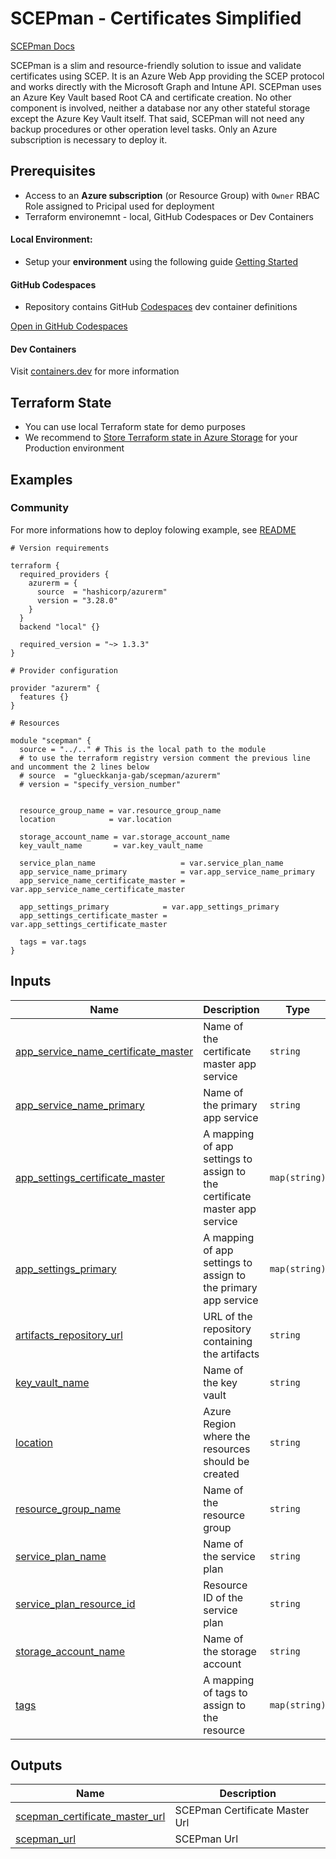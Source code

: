 # SCEPman - Certificates Simplified

[SCEPman Docs](https://docs.scepman.com)

SCEPman is a slim and resource-friendly solution to issue and validate certificates using SCEP.
It is an Azure Web App providing the SCEP protocol and works directly with the Microsoft Graph and Intune API. SCEPman uses an Azure Key Vault based Root CA and certificate creation. No other component is involved, neither a database nor any other stateful storage except the Azure Key Vault itself. That said, SCEPman will not need any backup procedures or other operation level tasks. Only an Azure subscription is necessary to deploy it.

## Prerequisites

- Access to an **Azure subscription** (or Resource Group) with `Owner` RBAC Role assigned to Pricipal used for deployment
- Terraform environemnt - local, GitHub Codespaces or Dev Containers

#### Local Environment:

- Setup your **environment** using the following guide [Getting Started](https://learn.microsoft.com/en-us/azure/developer/terraform/quickstart-configure)

#### GitHub Codespaces

- Repository contains GitHub [Codespaces](https://github.com/features/codespaces) dev container definitions

[Open in GitHub Codespaces](https://github.com/codespaces/new?hide_repo_select=true&repo=glueckkanja-gab%2Fterraform-azurerm-scepman)

#### Dev Containers

Visit [containers.dev](https://containers.dev) for more information

## Terraform State

- You can use local Terraform state for demo purposes
- We recommend to [Store Terraform state in Azure Storage](https://learn.microsoft.com/en-us/azure/developer/terraform/store-state-in-azure-storage?tabs=azure-cli) for your Production environment
<!-- BEGIN_TF_DOCS -->


## Examples

### Community

For more informations how to deploy folowing example, see [README](examples/community/README.md)

```hcl
# Version requirements

terraform {
  required_providers {
    azurerm = {
      source  = "hashicorp/azurerm"
      version = "3.28.0"
    }
  }
  backend "local" {}

  required_version = "~> 1.3.3"
}

# Provider configuration

provider "azurerm" {
  features {}
}

# Resources

module "scepman" {
  source = "../.." # This is the local path to the module
  # to use the terraform registry version comment the previous line and uncomment the 2 lines below
  # source  = "glueckkanja-gab/scepman/azurerm"
  # version = "specify_version_number"


  resource_group_name = var.resource_group_name
  location            = var.location

  storage_account_name = var.storage_account_name
  key_vault_name       = var.key_vault_name

  service_plan_name                   = var.service_plan_name
  app_service_name_primary            = var.app_service_name_primary
  app_service_name_certificate_master = var.app_service_name_certificate_master

  app_settings_primary            = var.app_settings_primary
  app_settings_certificate_master = var.app_settings_certificate_master

  tags = var.tags
}
```

## Inputs

| Name | Description | Type | Default | Required |
|------|-------------|------|---------|:--------:|
| <a name="input_app_service_name_certificate_master"></a> [app\_service\_name\_certificate\_master](#input\_app\_service\_name\_certificate\_master) | Name of the certificate master app service | `string` | n/a | yes |
| <a name="input_app_service_name_primary"></a> [app\_service\_name\_primary](#input\_app\_service\_name\_primary) | Name of the primary app service | `string` | n/a | yes |
| <a name="input_app_settings_certificate_master"></a> [app\_settings\_certificate\_master](#input\_app\_settings\_certificate\_master) | A mapping of app settings to assign to the certificate master app service | `map(string)` | `{}` | no |
| <a name="input_app_settings_primary"></a> [app\_settings\_primary](#input\_app\_settings\_primary) | A mapping of app settings to assign to the primary app service | `map(string)` | `{}` | no |
| <a name="input_artifacts_repository_url"></a> [artifacts\_repository\_url](#input\_artifacts\_repository\_url) | URL of the repository containing the artifacts | `string` | `"https://raw.githubusercontent.com/scepman/install/master"` | no |
| <a name="input_key_vault_name"></a> [key\_vault\_name](#input\_key\_vault\_name) | Name of the key vault | `string` | n/a | yes |
| <a name="input_location"></a> [location](#input\_location) | Azure Region where the resources should be created | `string` | n/a | yes |
| <a name="input_resource_group_name"></a> [resource\_group\_name](#input\_resource\_group\_name) | Name of the resource group | `string` | n/a | yes |
| <a name="input_service_plan_name"></a> [service\_plan\_name](#input\_service\_plan\_name) | Name of the service plan | `string` | n/a | yes |
| <a name="input_service_plan_resource_id"></a> [service\_plan\_resource\_id](#input\_service\_plan\_resource\_id) | Resource ID of the service plan | `string` | `null` | no |
| <a name="input_storage_account_name"></a> [storage\_account\_name](#input\_storage\_account\_name) | Name of the storage account | `string` | n/a | yes |
| <a name="input_tags"></a> [tags](#input\_tags) | A mapping of tags to assign to the resource | `map(string)` | `{}` | no |

## Outputs

| Name | Description |
|------|-------------|
| <a name="output_scepman_certificate_master_url"></a> [scepman\_certificate\_master\_url](#output\_scepman\_certificate\_master\_url) | SCEPman Certificate Master Url |
| <a name="output_scepman_url"></a> [scepman\_url](#output\_scepman\_url) | SCEPman Url |
<!-- END_TF_DOCS -->